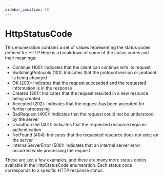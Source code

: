 ```yaml
---
sidebar_position: 20
---
```

# HttpStatusCode

This enumeration contains a set of values representing the status codes defined for HTTP
Here is a breakdown of some of the status codes and their meanings:

- Continue (100): Indicates that the client can continue with its request
- SwitchingProtocols (101): Indicates that the protocol version or protocol is being changed
- OK (200): Indicates that the request succeeded and the requested information is in the response
- Created (201): Indicates that the request resulted in a new resource being created
- Accepted (202): Indicates that the request has been accepted for further processing
- BadRequest (400): Indicates that the request could not be understood by the server
- Unauthorized (401): Indicates that the requested resource requires authentication
- NotFound (404): Indicates that the requested resource does not exist on the server
- InternalServerError (500): Indicates that an internal server error occurred while processing the request

These are just a few examples, and there are many more status codes available in the HttpStatusCode enumeration. Each status code corresponds to a specific HTTP response status.
